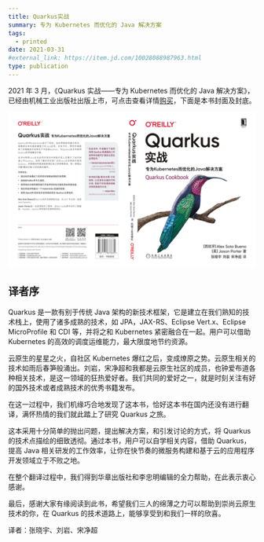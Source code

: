```yaml
---
title: Quarkus实战
summary: 专为 Kubernetes 而优化的 Java 解决方案
tags:
  - printed
date: 2021-03-31
#external_link: https://item.jd.com/10028088987963.html
type: publication
---
```


2021 年 3 月，《Quarkus 实战——专为 Kubernetes 而优化的 Java 解决方案》，已经由机械工业出版社出版上市，可点击查看详情[购买](https://item.jd.com/10028088987963.html)，下面是本书封面及封底。

![Quarkus cookbook 实战](quarkus-cookbook.jpg)

## 译者序

Quarkus 是一款有别于传统 Java 架构的新技术框架，它是建立在我们熟知的技术栈上，使用了诸多成熟的技术，如 JPA，JAX-RS、Eclipse Vert.x、Eclipse MicroProfile 和 CDI 等，并将之和 Kubernetes 紧密融合在一起。用户可以借助 Kubernetes 的高效的调度运维能力，最大限度地节约资源。

云原生的星星之火，自社区 Kubernetes 爆红之后，变成燎原之势。云原生相关的技术如雨后春笋般涌出。刘岩，宋净超和我都是云原生社区的成员，也钟爱布道各种相关技术，是这一领域的狂热爱好者。我们共同的爱好之一，就是时刻关注有好的国外技术或者成熟技术的优秀书籍发布。

在这一过程中，我们机缘巧合地发现了这本书，恰好这本书在国内还没有进行翻译，满怀热情的我们就此踏上了研究 Quarkus 之旅。

这本采用十分简单的抛出问题，提出解决方案，和引发讨论的方式，将 Quarkus 的技术点描绘的细致透彻。通过本书，用户可以自学相关内容，借助 Quarkus，提高 Java 相关研发的工作效率，让你在快节奏的微服务构建和基于云的应用程序开发领域立于不败之地。

在整个翻译过程中，我们得到华章出版社和李忠明编辑的全力帮助，在此表示衷心感谢。

最后，感谢大家有缘阅读到此书，希望我们三人的绵薄之力可以帮助到崇尚云原生技术的你，在 Quarkus 的技术道路上，能够享受到和我们一样的欣喜。

译者：张晓宇、刘岩、宋净超
